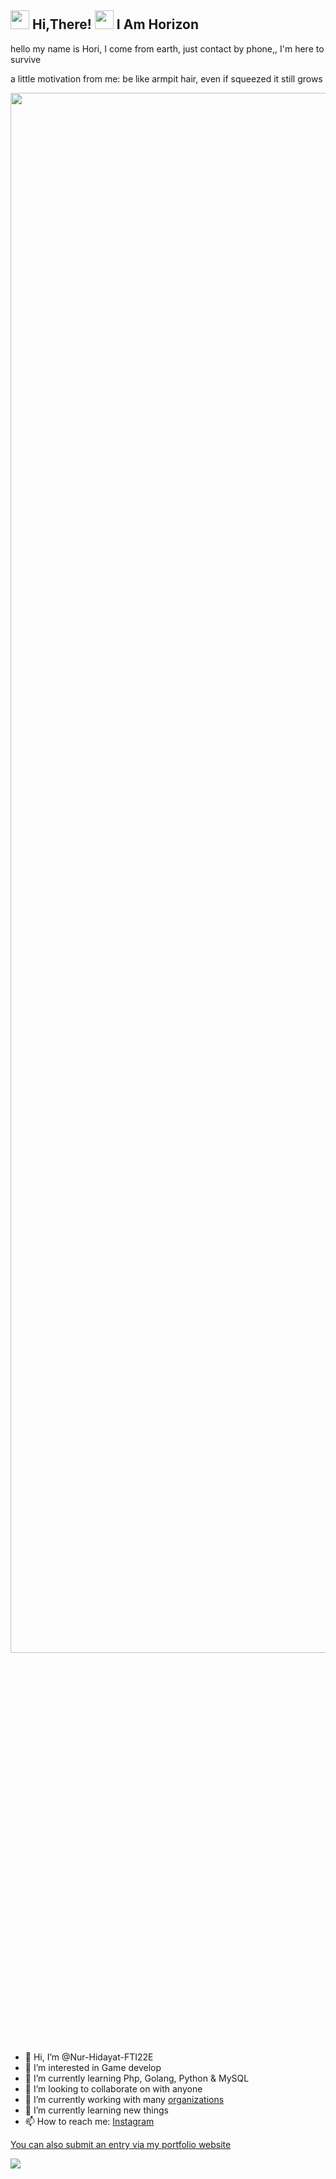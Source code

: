 <h2> <img src="https://user-images.githubusercontent.com/65858180/137293079-2440dbff-e887-4b1d-802c-49d49dcfd664.gif" width="30" /> Hi,There! <img src="https://user-images.githubusercontent.com/65858180/137293369-94c631b6-8a17-4256-927a-070da186734c.gif" width="30" /> I Am Horizon </h2>

hello my name is Hori, I come from earth, just contact by phone,, I'm here to survive

a little motivation from me:
be like armpit hair, even if squeezed it still grows

<img src="https://media.tenor.com/VRtIQ2z88F8AAAAC/anime-smile.gif" width="900" height="80%">


- 👋 Hi, I’m @Nur-Hidayat-FTI22E
- 👀 I’m interested in Game develop
- 🌱 I’m currently learning Php, Golang, Python & MySQL
- 💞️ I’m looking to collaborate on with anyone
- 🔭 I’m currently working with many [organizations](https://coconut.or.id/contact)
- 🌱 I’m currently learning new things
- 📫 How to reach me: [Instagram](https://www.instagram.com/dayt_._/)

[You can also submit an entry via my portfolio website](https://myporto-nur-hidayat.vercel.app/)

<img src="https://github.com/MishManners/MishManners/blob/master/MishManners%20Room%20animated.gif?raw=true">
